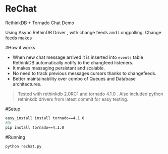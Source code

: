 # ReChat
RethinkDB + Tornado Chat Demo

Using Async RethinDB Driver , with change feeds and Longpolling.
Change feeds makes 


#How it works
- When new chat message arrived it is inserted into ```events``` table RethinkDB automatically notify to the changfeed listeners.
- It makes massaging  persistant and scalable.
- No need to track previous messages cursors thanks to changefeeds.
- Better maintainability over combo of Queues and Database architectures.

> Tested with rethinkdb 2.0RC1 and tornado 4.1.0 . 
> Also included python rethinkdb drivers from latest commit for easy testing.

#Setup

``` bash
easy_install install tornado==4.1.0
#Or 
pip install tornado==4.1.0
```
#Running
```bash
python rechat.py
```